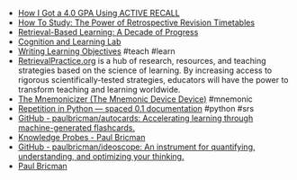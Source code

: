 ---
---

- [How I Got a 4.0 GPA Using ACTIVE RECALL](https://www.youtube.com/watch?v=0l97Cqpa3Sw)
- [How To Study: The Power of Retrospective Revision Timetables](https://aliabdaal.com/retrospectiverevisiontimetables/)
- [Retrieval-Based Learning: A Decade of Progress](https://files.eric.ed.gov/fulltext/ED599273.pdf)
- [Cognition and Learning Lab](http://learninglab.psych.purdue.edu/projects/)
- [Writing Learning Objectives](http://www.icoph.org/dynamic/attachments/resources/learning_objectives_tennessee.pdf) #teach #learn 
- [RetrievalPractice.org](http://www.retrievalpractice.org/) is a hub of research, resources, and teaching strategies based on the science of learning. By increasing access to rigorous scientifically-tested strategies, educators will have the power to transform teaching and learning worldwide.
- [The Mnemonicizer (The Mnemonic Device Device)](https://human-factors.arc.nasa.gov/groups/cognition/tutorials/mnemonics/index.html) #mnemonic
- [Repetition in Python — spaced 0.1 documentation](https://aleph2c.github.io/spaced/) #python #srs
- [GitHub - paulbricman/autocards: Accelerating learning through machine-generated flashcards.](https://github.com/paulbricman/autocards#Usage)
- [Knowledge Probes - Paul Bricman](https://paulbricman.com/thoughtware/k-probes)
- [GitHub - paulbricman/ideoscope: An instrument for quantifying, understanding, and optimizing your thinking.](https://github.com/paulbricman/ideoscope)
- [Paul Bricman](https://paulbricman.com/)